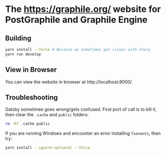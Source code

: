 # The https://graphile.org/ website for PostGraphile and Graphile Engine

## Building

```bash
yarn install --force # Because we sometimes get issues with sharp
yarn run develop
```

## View in Browser

You can view the website in browser at http://localhost:8000/

## Troubleshooting

Gatsby sometimes goes wrong/gets confused. First port of call is to kill it,
then clear the `.cache` and `public` folders:

```bash
rm -Rf .cache public
```

If you are running Windows and encounter an error installing `fsevents`, then try:

```bash
yarn install --ignore-optional --force
```
